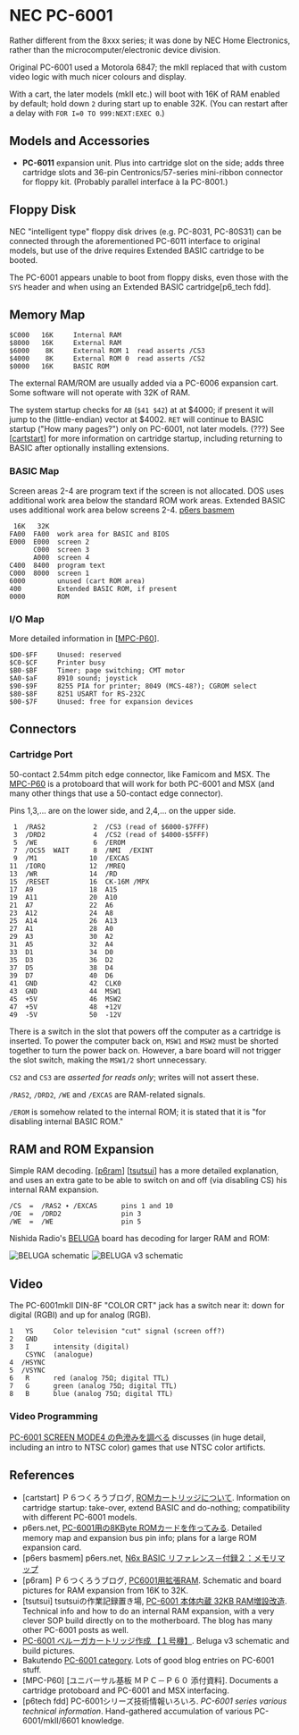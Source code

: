 NEC PC-6001
===========

Rather different from the 8xxx series; it was done by NEC Home Electronics,
rather than the microcomputer/electronic device division.

Original PC-6001 used a Motorola 6847; the mkII replaced that with custom
video logic with much nicer colours and display.

With a cart, the later models (mkII etc.) will boot with 16K of RAM enabled
by default; hold down `2` during start up to enable 32K. (You can restart
after a delay with `FOR I=0 TO 999:NEXT:EXEC 0`.)


Models and Accessories
----------------------

- __PC-6011__ expansion unit. Plus into cartridge slot on the side; adds
  three cartridge slots and 36-pin Centronics/57-series mini-ribbon connector for floppy kit.
  (Probably parallel interface à la PC-8001.)

Floppy Disk
-----------
NEC "intelligent type" floppy disk drives (e.g. PC-8031, PC-80S31) can be
connected through the aforementioned PC-6011 interface to original models,
but use of the drive requires Extended BASIC cartridge to be booted.

The PC-6001 appears unable to boot from floppy disks, even those with the
`SYS` header and when using an Extended BASIC cartridge[p6_tech fdd].

Memory Map
----------

    $C000   16K     Internal RAM
    $8000   16K     External RAM
    $6000    8K     External ROM 1  read asserts /CS3
    $4000    8K     External ROM 0  read asserts /CS2
    $0000   16K     BASIC ROM

The external RAM/ROM are usually added via a PC-6006 expansion cart.
Some software will not operate with 32K of RAM.

The system startup checks for `AB` (`$41 $42`) at at $4000; if present it
will jump to the (little-endian) vector at $4002. `RET` will continue to
BASIC startup ("How many pages?") only on PC-6001, not later models. (???)
See [[cartstart]] for more information on cartridge startup, including
returning to BASIC after optionally installing extensions.

### BASIC Map

Screen areas 2-4 are program text if the screen is not allocated.
DOS uses additional work area below the standard ROM work areas.
Extended BASIC uses additional work area below screens 2-4.
[p6ers basmem]

     16K   32K
    FA00  FA00  work area for BASIC and BIOS
    E000  E000  screen 2
          C000  screen 3
          A000  screen 4
    C400  8400  program text
    C000  8000  screen 1
    6000        unused (cart ROM area)
    400         Extended BASIC ROM, if present
    0000        ROM

### I/O Map

More detailed information in [[MPC-P60]].

    $D0-$FF     Unused: reserved
    $C0-$CF     Printer busy
    $B0-$BF     Timer; page switching; CMT motor
    $A0-$aF     8910 sound; joystick
    $90-$9F     8255 PIA for printer; 8049 (MCS-48?); CGROM select
    $80-$8F     8251 USART for RS-232C
    $00-$7F     Unused: free for expansion devices


Connectors
----------

### Cartridge Port

50-contact 2.54mm pitch edge connector, like Famicom and MSX. The [MPC-P60]
is a protoboard that will work for both PC-6001 and MSX (and many other
things that use a 50-contact edge connector).

Pins 1,3,… are on the lower side, and 2,4,… on the upper side.

     1  /RAS2            2  /CS3 (read of $6000-$7FFF)
     3  /DRD2            4  /CS2 (read of $4000-$5FFF)
     5  /WE              6  /EROM
     7  /OCS5  WAIT      8  /NMI  /EXINT
     9  /M1             10  /EXCAS
    11  /IORQ           12  /MREQ
    13  /WR             14  /RD
    15  /RESET          16  CK-16M /MPX
    17  A9              18  A15
    19  A11             20  A10
    21  A7              22  A6
    23  A12             24  A8
    25  A14             26  A13
    27  A1              28  A0
    29  A3              30  A2
    31  A5              32  A4
    33  D1              34  D0
    35  D3              36  D2
    37  D5              38  D4
    39  D7              40  D6
    41  GND             42  CLK0
    43  GND             44  MSW1
    45  +5V             46  MSW2
    47  +5V             48  +12V
    49  -5V             50  -12V

There is a switch in the slot that powers off the computer as a cartridge
is inserted. To power the computer back on, `MSW1` and `MSW2` must be
shorted together to turn the power back on. However, a bare board will not
trigger the slot switch, making the `MSW1/2` short unnecessary.

`CS2` and `CS3` are _asserted for reads only_; writes will not assert these.

`/RAS2`, `/DRD2`, `/WE` and `/EXCAS` are RAM-related signals.

`/EROM`  is somehow related to the internal ROM; it is stated that it is
"for disabling internal BASIC ROM."

RAM and ROM Expansion
---------------------

Simple RAM decoding. [[p6ram]] [[tsutsui]] has a more detailed explanation,
and uses an extra gate to be able to switch on and off (via disabling CS)
his internal RAM expansion.

    /CS  =  /RAS2 ∙ /EXCAS      pins 1 and 10
    /OE  =  /DRD2               pin 3
    /WE  =  /WE                 pin 5

Nishida Radio's [BELUGA] board has decoding for larger RAM and ROM:

<img src="6001beluga.jpg" alt="BELUGA schematic"/>
<img src="6001beluga_ver3.png" alt="BELUGA v3 schematic"/>


Video
-----

The PC-6001mkII DIN-8F "COLOR CRT" jack has a switch near it:
down for digital (RGBI) and up for analog (RGB).

    1   YS     Color television "cut" signal (screen off?)
    2   GND
    3   I      intensity (digital)
        CSYNC  (analogue)
    4  /HSYNC
    5  /VSYNC
    6   R      red (analog 75Ω; digital TTL)
    7   G      green (analog 75Ω; digital TTL)
    8   B      blue (analog 75Ω; digital TTL)

### Video Programming

[PC-6001 SCREEN MODE4 の色滲みを調べる][vid4] discusses (in huge detail,
including an intro to NTSC color) games that use NTSC color artificts.

References
----------

- \[cartstart] Ｐ６つくろうブログ, [ROMカートリッジについて][cartstart].
  Information on cartridge startup: take-over, extend BASIC and do-nothing;
  compatibility with different PC-6001 models.
- p6ers.net, [PC-6001用の8KByte ROMカードを作ってみる][p6ers ROM]. Detailed
  memory map and expansion bus pin info; plans for a large ROM expansion
  card.
- \[p6ers basmem] p6ers.net, [N6x BASIC リファレンス－付録２：メモリマップ
  ][p6ers basmem]
- \[p6ram] Ｐ６つくろうブログ, [PC6001用拡張RAM][p6ram]. Schematic and
  board pictures for RAM expansion from 16K to 32K.
- \[tsutsui] tsutsuiの作業記録置き場, [PC-6001 本体内蔵 32KB
  RAM増設改造][tsutsui]. Technical info and how to do an internal RAM
  expansion, with a very clever SOP build directly on to the motherboard.
  The blog has many other PC-6001 posts as well.
- [PC-6001 ベルーガカートリッジ作成 【１号機】][bt beluga]. Beluga v3
  schematic and build pictures.
- Bakutendo [PC-6001 category][bt pc6001]. Lots of good blog entries on
  PC-6001 stuff.
- \[MPC-P60] [ユニバーサル基板 ＭＰＣ－Ｐ６０ 添付資料]. Documents a
  cartridge protoboard and PC-6001 and MSX interfacing.
- \[p6tech fdd] PC-6001シリーズ技術情報いろいろ. _PC-6001 series various technical information_.
  Hand-gathered accumulation of various PC-6001/mkII/6601 knowledge.

<!-------------------------------------------------------------------->
[BELUGA]: http://tulip-house.ddo.jp/digital/BELUGA/
[MPC-P60]: http://madlabo.oops.jp/NEW/supp/20141006-16A.pdf
[bt beluga]: https://bakutendo.net/blog-entry-287.html
[bt pc6001]: https://bakutendo.net/blog-entry-category/pc-6001
[cartstart]: http://sbeach.seesaa.net/article/394230579.html
[p6ers ROM]: http://p6ers.net/mm/pc-6001/dev/flashromcard/8k.html
[p6ers basmem]: http://p6ers.net/hashi/furoku2.html
[p6ram]: http://sbeach.seesaa.net/article/387861385.html
[p6tech fdd]: http://000.la.coocan.jp/p6/tech.html#auto_fd
[tsutsui]: https://ch.nicovideo.jp/tsutsui/blomaga/ar1315944
[vid4]: http://p6ers.net/mm/pc-6001/dev/screen4color/
